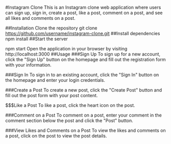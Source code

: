 #Instagram Clone
This is an Instagram clone web application where users can sign up, sign in, create a post, like a post, comment on a post, and see all likes and comments on a post.

##Installation
Clone the repository
git clone https://github.com/username/instagram-clone.git
##Install dependencies
npm install
##Start the server

npm start
Open the application in your browser by visiting http://localhost:3000
##Usage
###Sign Up
To sign up for a new account, click the "Sign Up" button on the homepage and fill out the registration form with your information.

###Sign In
To sign in to an existing account, click the "Sign In" button on the homepage and enter your login credentials.

###Create a Post
To create a new post, click the "Create Post" button and fill out the post form with your post content.

$$$Like a Post
To like a post, click the heart icon on the post.

###Comment on a Post
To comment on a post, enter your comment in the comment section below the post and click the "Post" button.

###View Likes and Comments on a Post
To view the likes and comments on a post, click on the post to view the post details.

